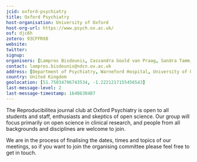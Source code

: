 ```yaml
---
jcid: oxford-psychiatry
title: Oxford Psychiatry
host-organisation: University of Oxford
host-org-url: https://www.psych.ox.ac.uk/
osf: djc6h
zotero: 93CFFRX8
website: 
twitter: 
signup: 
organisers: [Lampros Bisdounis, Cassandra Gould van Praag, Sandra Tamm, Amy Gillespie, James Carson]
contact: lampros.bisdounis@ndcn.ox.ac.uk
address: [Department of Psychiatry, Warneford Hospital, University of Oxford, OX3 7JX, Oxford, UK]
country: United Kingdom
geolocation: [51.75034796743534, -1.2221217155456543]
last-message-level: 2
last-message-timestamp: 1640630487
---
```


The Reproducibilitea journal club at Oxford Psychiatry is open to all students and staff, enthusiasts and skeptics of open science. Our group will focus primarily on open science in clinical research, and people from all backgrounds and disciplines are welcome to join.

We are in the process of finalising the dates, times and topics of our meetings, so if you want to join the organising committee please feel free to get in touch.
